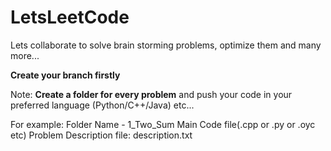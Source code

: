 # LetsLeetCode
Lets collaborate to solve brain storming problems, optimize them and many more...

**Create your branch firstly**

Note: **Create a folder for every problem** and push your code in your preferred language (Python/C++/Java) etc...

For example: 
Folder Name - 1_Two_Sum
Main Code file(.cpp or .py or .oyc etc)
Problem Description file: description.txt
